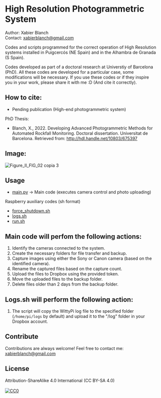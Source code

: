 # High Resolution Photogrammetric System
Author: Xabier Blanch<br/>
Contact: xabierblanch@gmail.com<br/>

Codes and scripts programmed for the correct operation of High Resolution systems installed in Puigcercós (NE Spain) and in the Alhambra de Granada (S Spain).

Codes developed as part of a doctoral research at Universtiy of Barcelona (PhD). All these codes are developed for a particular case, some modifications will be necessary. If you use these codes or if they inspire you in your work, please share it with me :D (And cite it correctly).

How to cite:
-----
* Pending publication (High-end photogrammetric system)

PhD Thesis:

* Blanch, X., 2022. Developing Advanced Photogrammetric Methods for Automated Rockfall Monitoring. Doctoral dissertation. Universitat de Barcelona. Retrieved from: http://hdl.handle.net/10803/675397

Image:
-----
![Figure_II_FIG_02 copia 3](https://user-images.githubusercontent.com/37353398/151873855-66d69965-a4b9-4af0-9ee3-68e602322394.jpg)

Usage
-----

* [main.py](main.py) -> Main code (executes camera control and photo uploading)

Raspberry auxiliary codes (sh format)

* [force_shutdown.sh](force_shutdown.sh)
* [logs.sh](logs.sh)
* [run.sh](run.sh)

Main code will perfom the following actions:
---

1. Identify the cameras connected to the system.
2. Create the necessary folders for file transfer and backup.
3. Capture images using either the Sony or Canon camera (based on the identified camera).
4. Rename the captured files based on the capture count.
5. Upload the files to Dropbox using the provided token.
6. Move the uploaded files to the backup folder.
7. Delete files older than 2 days from the backup folder.

Logs.sh will perform the following action:
---
1. The script will copy the WittyPi log file to the specified folder (`/home/pi/logs` by default) and upload it to the "/log" folder in your Dropbox account.


Contribute
-----
Contributions are always welcome!
Feel free to contact me: xabierblanch@gmail.com

License
-----
Attribution-ShareAlike 4.0 International (CC BY-SA 4.0)<br/><br/>
[![CC0](https://licensebuttons.net/i/cc-gift-guide/by-sa.png)](https://creativecommons.org/licenses/by-sa/4.0/)
